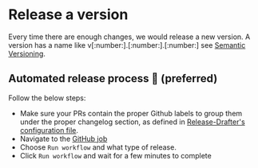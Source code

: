 # Release a version

Every time there are enough changes, we would release a new version. A version
has a name like v[:number:].[:number:].[:number:] see [Semantic Versioning](https://semver.org/).

## Automated release process :rocket: (preferred)

Follow the below steps:

* Make sure your PRs contain the proper Github labels to group them under the proper changelog section, as defined in [Release-Drafter's configuration file](../.github/release-drafter.yml).
* Navigate to the [GitHub job](https://github.com/elastic/apm-pipeline-library/actions/workflows/release.yml)
* Choose `Run workflow` and what type of release.
* Click `Run workflow` and wait for a few minutes to complete
